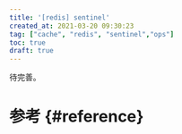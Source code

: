 ```yaml
---
title: '[redis] sentinel'
created_at: 2021-03-20 09:30:23
tag: ["cache", "redis", "sentinel","ops"]
toc: true
draft: true
---
```


待完善。

# 参考 {#reference}